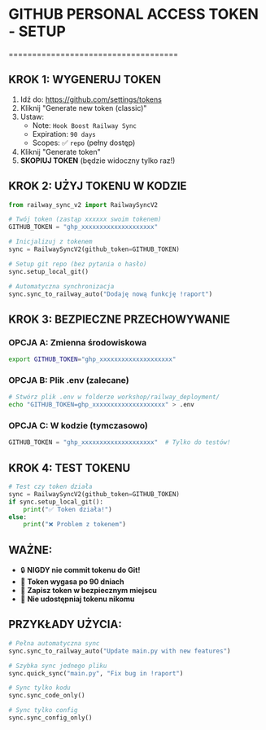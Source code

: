 # GITHUB PERSONAL ACCESS TOKEN - SETUP
====================================

## KROK 1: WYGENERUJ TOKEN
1. Idź do: https://github.com/settings/tokens
2. Kliknij "Generate new token (classic)"
3. Ustaw:
   - Note: `Hook Boost Railway Sync`
   - Expiration: `90 days`
   - Scopes: ✅ `repo` (pełny dostęp)
4. Kliknij "Generate token"
5. **SKOPIUJ TOKEN** (będzie widoczny tylko raz!)

## KROK 2: UŻYJ TOKENU W KODZIE

```python
from railway_sync_v2 import RailwaySyncV2

# Twój token (zastąp xxxxxx swoim tokenem)
GITHUB_TOKEN = "ghp_xxxxxxxxxxxxxxxxxxxx"

# Inicjalizuj z tokenem
sync = RailwaySyncV2(github_token=GITHUB_TOKEN)

# Setup git repo (bez pytania o hasło)
sync.setup_local_git()

# Automatyczna synchronizacja
sync.sync_to_railway_auto("Dodaję nową funkcję !raport")
```

## KROK 3: BEZPIECZNE PRZECHOWYWANIE

### OPCJA A: Zmienna środowiskowa
```bash
export GITHUB_TOKEN="ghp_xxxxxxxxxxxxxxxxxxxx"
```

### OPCJA B: Plik .env (zalecane)
```bash
# Stwórz plik .env w folderze workshop/railway_deployment/
echo "GITHUB_TOKEN=ghp_xxxxxxxxxxxxxxxxxxxx" > .env
```

### OPCJA C: W kodzie (tymczasowo)
```python
GITHUB_TOKEN = "ghp_xxxxxxxxxxxxxxxxxxxx"  # Tylko do testów!
```

## KROK 4: TEST TOKENU

```python
# Test czy token działa
sync = RailwaySyncV2(github_token=GITHUB_TOKEN)
if sync.setup_local_git():
    print("✅ Token działa!")
else:
    print("❌ Problem z tokenem")
```

## WAŻNE:
- 🔒 **NIGDY nie commit tokenu do Git!**
- 🔄 **Token wygasa po 90 dniach**
- 📝 **Zapisz token w bezpiecznym miejscu**
- 🚫 **Nie udostępniaj tokenu nikomu**

## PRZYKŁADY UŻYCIA:

```python
# Pełna automatyczna sync
sync.sync_to_railway_auto("Update main.py with new features")

# Szybka sync jednego pliku
sync.quick_sync("main.py", "Fix bug in !raport")

# Sync tylko kodu
sync.sync_code_only()

# Sync tylko config
sync.sync_config_only()
``` 